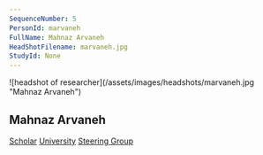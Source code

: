 ```yaml
---
SequenceNumber: 5
PersonId: marvaneh
FullName: Mahnaz Arvaneh
HeadShotFilename: marvaneh.jpg
StudyId: None
---
```

<a name="marvaneh">
![headshot of researcher](/assets/images/headshots/marvaneh.jpg "Mahnaz Arvaneh")

## Mahnaz Arvaneh





[Scholar](https://scholar.google.com.sg/citations?user=HBxF7nAAAAAJ&hl=en) [University](https://www.sheffield.ac.uk/acse/department/people/academic/mahnaz-arvaneh) [Steering Group]("steering") 